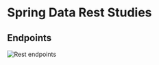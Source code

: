 # Spring Data Rest Studies

## Endpoints
![Rest endpoints](https://user-images.githubusercontent.com/25643113/95618346-3f899580-0a43-11eb-949a-28b6c068ea21.jpg)
